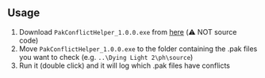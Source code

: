 ## Usage
1. Download `PakConflictHelper_1.0.0.exe` from [here](https://github.com/RamuneNeptune/PakConflictHelper/releases/tag/v1.0.0) (⚠️ NOT source code)
2. Move `PakConflictHelper_1.0.0.exe` to the folder containing the .pak files you want to check (e.g. `..\Dying Light 2\ph\source`)
3. Run it (double click) and it will log which .pak files have conflicts
